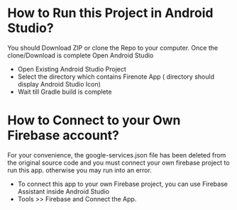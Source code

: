 

# How to Run this Project in Android Studio? 
You should Download ZIP or clone the Repo to your computer. 
Once the clone/Download is complete Open Android Studio 
* Open Existing Android Studio Project 
* Select the directory which contains Firenote App ( directory should display Android Studio Icon) 
* Wait till Gradle build is complete 

# How to Connect to your Own Firebase account? 
For your convenience, the google-services.json file has been deleted from the original source code and you must connect your own firebase project to run this app. otherwise you may run into an error. 

* To connect this app to your own Firebase project, you can use Firebase Assistant inside Android Studio 
* Tools >> Firebase and Connect the App. 
